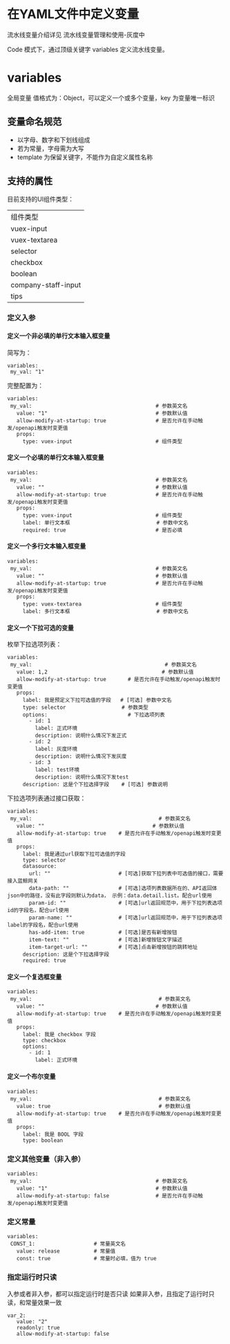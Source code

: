 # 在YAML文件中定义变量


流水线变量介绍详见 
 流水线变量管理和使用-灰度中 
 
Code 模式下，通过顶级关键字 variables 定义流水线变量。
 
# variables

全局变量
值格式为：Object，可以定义一个或多个变量，key 为变量唯一标识

## 变量命名规范

- 以字母、数字和下划线组成
- 若为常量，字母需为大写
- template 为保留关键字，不能作为自定义属性名称

## 支持的属性




目前支持的UI组件类型：

| |
|:--|
|组件类型 |组件说明 |
|vuex-input |单行文本输入框 |
|vuex-textarea |多行文本输入框 |
|selector |下拉框 |
|checkbox |复选框 |
|boolean |单选 true or false |
|company-staff-input |人名选择器 |
|tips |提示信息 |
 
 
### 定义入参

#### 定义一个非必填的单行文本输入框变量

简写为：

 ```
variables:
  my_val: "1"
```


完整配置为：

 ```
variables:
  my_val:                                        # 参数英文名
    value: "1"                                   # 参数默认值
    allow-modify-at-startup: true                # 是否允许在手动触发/openapi触发时变更值
    props:
      type: vuex-input                           # 组件类型
```

#### 定义一个必填的单行文本输入框变量

 ```
variables:
  my_val:                                        # 参数英文名
    value: ""                                    # 参数默认值
    allow-modify-at-startup: true                # 是否允许在手动触发/openapi触发时变更值
    props:
      type: vuex-input                           # 组件类型
      label: 单行文本框                            # 参数中文名
      required: true                             # 是否必填
```


#### 定义一个多行文本输入框变量

 ```
variables:
  my_val:                                        # 参数英文名
    value: ""                                    # 参数默认值
    allow-modify-at-startup: true                # 是否允许在手动触发/openapi触发时变更值
    props:
      type: vuex-textarea                        # 组件类型
      label: 多行文本框                            # 参数中文名
```
 
 
#### 定义一个下拉可选的变量

枚举下拉选项列表：    

 ```
variables:
  my_val:                                           # 参数英文名
    value: 1,2                                     # 参数默认值
    allow-modify-at-startup: true       # 是否允许在手动触发/openapi触发时变更值
    props:
      label: 我是预定义下拉可选值的字段   # [可选] 参数中文名
      type: selector                  # 参数类型
      options:                          # 下拉选项列表
        - id: 1
          label: 正式环境
          description: 说明什么情况下发正式
        - id: 2
          label: 灰度环境
          description: 说明什么情况下发灰度
        - id: 3
          label: test环境
          description: 说明什么情况下发test
      description: 这是个下拉选择字段    # [可选] 参数说明
```


下拉选项列表通过接口获取：   

 ```
variables:
  my_val:                                         # 参数英文名
    value: ""                                   # 参数默认值
    allow-modify-at-startup: true    # 是否允许在手动触发/openapi触发时变更值
    props:
      label: 我是通过url获取下拉可选值的字段
      type: selector      
      datasource:
        url: ""                      # [可选]获取下拉列表中可选值的接口，需要接入蓝鲸网关
        data-path: ""                # [可选]选项列表数据所在的、API返回体json中的路径，没有此字段则默认为data， 示例：data.detail.list。配合url使用
        param-id: ""                 # [可选]url返回规范中，用于下拉列表选项id的字段名，配合url使用
        param-name: ""               # [可选]url返回规范中，用于下拉列表选项label的字段名，配合url使用
        has-add-item: true           # [可选]是否有新增按钮
        item-text: ""                # [可选]新增按钮文字描述
        item-target-url: ""          # [可选]点击新增按钮的跳转地址
      description: 这是个下拉选择字段
      required: true
```


#### 定义一个复选框变量

 ```
variables:
  my_val:                                         # 参数英文名
    value: ""                                    # 参数默认值
    allow-modify-at-startup: true    # 是否允许在手动触发/openapi触发时变更值
    props:
      label: 我是 checkbox 字段
      type: checkbox
      options:
        - id: 1
          label: 正式环境
```


#### 定义一个布尔变量

 ```
variables:
  my_val:                                         # 参数英文名
    value: true                                   # 参数默认值
    allow-modify-at-startup: true    # 是否允许在手动触发/openapi触发时变更值
    props:
      label: 我是 BOOL 字段
      type: boolean
```
 
 
### 定义其他变量（非入参）

 ```
variables:
  my_val:                                        # 参数英文名
    value: "1"                                   # 参数默认值
    allow-modify-at-startup: false               # 是否允许在手动触发/openapi触发时变更值
```


### 定义常量

 ```
variables:
  CONST_1:                   # 常量英文名
    value: release           # 常量值
    const: true              # 常量时必填，值为 true
```

 
### 指定运行时只读

入参或者非入参，都可以指定运行时是否只读
如果非入参，且指定了运行时只读，和常量效果一致

 ```
var_2:
    value: "2"
    readonly: true
    allow-modify-at-startup: false
```
	
